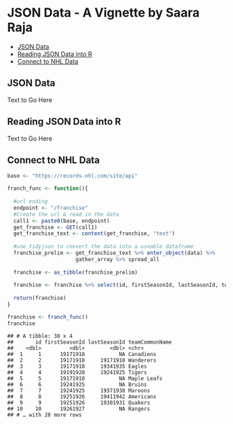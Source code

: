 JSON Data - A Vignette by Saara Raja
================

-   [JSON Data](#json-data)
-   [Reading JSON Data into R](#reading-json-data-into-r)
-   [Connect to NHL Data](#connect-to-nhl-data)

JSON Data
---------

Text to Go Here

Reading JSON Data into R
------------------------

Text to Go Here

Connect to NHL Data
-------------------

``` r
base <- "https://records.nhl.com/site/api"

franch_func <- function(){
  
  #url ending
  endpoint <- "/franchise"
  #Create the url & read in the data 
  call1 <- paste0(base, endpoint)
  get_franchise <- GET(call1)
  get_franchise_text <- content(get_franchise, "text")
  
  #use tidyjson to convert the data into a useable dataframe
  franchise_prelim <- get_franchise_text %>% enter_object(data) %>%
                      gather_array %>% spread_all
  
  franchise <- as_tibble(franchise_prelim) 
  
  franchise <- franchise %>% select(id, firstSeasonId, lastSeasonId, teamCommonName)
  
  return(franchise)
}
```

``` r
franchise <- franch_func() 
franchise
```

    ## # A tibble: 38 x 4
    ##       id firstSeasonId lastSeasonId teamCommonName
    ##    <dbl>         <dbl>        <dbl> <chr>         
    ##  1     1      19171918           NA Canadiens     
    ##  2     2      19171918     19171918 Wanderers     
    ##  3     3      19171918     19341935 Eagles        
    ##  4     4      19191920     19241925 Tigers        
    ##  5     5      19171918           NA Maple Leafs   
    ##  6     6      19241925           NA Bruins        
    ##  7     7      19241925     19371938 Maroons       
    ##  8     8      19251926     19411942 Americans     
    ##  9     9      19251926     19301931 Quakers       
    ## 10    10      19261927           NA Rangers       
    ## # … with 28 more rows
